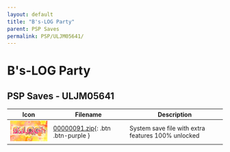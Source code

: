 ```yaml
---
layout: default
title: "B's-LOG Party"
parent: PSP Saves
permalink: PSP/ULJM05641/
---
```

# B's-LOG Party

## PSP Saves - ULJM05641

| Icon | Filename | Description |
|------|----------|-------------|
| ![B's-LOG Party](ICON0.PNG) | [00000091.zip](00000091.zip){: .btn .btn-purple } | System save file with extra features 100% unlocked |
